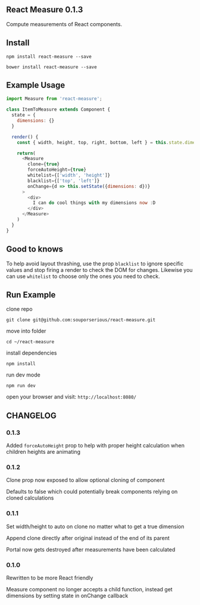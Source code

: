 ## React Measure 0.1.3

Compute measurements of React components.

## Install

`npm install react-measure --save`

`bower install react-measure --save`

## Example Usage

```javascript
import Measure from 'react-measure';

class ItemToMeasure extends Component {
  state = {
    dimensions: {}
  }

  render() {
    const { width, height, top, right, bottom, left } = this.state.dimensions;

    return(
      <Measure
        clone={true}
        forceAutoHeight={true}
        whitelist={['width', 'height']}
        blacklist={['top', 'left']}
        onChange={d => this.setState({dimensions: d})}
      >
        <div>
          I can do cool things with my dimensions now :D
        </div>
      </Measure>
    )
  }
}
```

## Good to knows
To help avoid layout thrashing, use the prop `blacklist` to ignore specific values and stop firing a render to check the DOM for changes. Likewise you can use `whitelist` to choose only the ones you need to check.

## Run Example

clone repo

`git clone git@github.com:souporserious/react-measure.git`

move into folder

`cd ~/react-measure`

install dependencies

`npm install`

run dev mode

`npm run dev`

open your browser and visit: `http://localhost:8080/`

## CHANGELOG
### 0.1.3
Added `forceAutoHeight` prop to help with proper height calculation when children heights are animating

### 0.1.2
Clone prop now exposed to allow optional cloning of component

Defaults to false which could potentially break components relying on cloned calculations

### 0.1.1
Set width/height to auto on clone no matter what to get a true dimension

Append clone directly after original instead of the end of its parent

Portal now gets destroyed after measurements have been calculated

### 0.1.0
Rewritten to be more React friendly

Measure component no longer accepts a child function, instead get dimensions by setting state in onChange callback